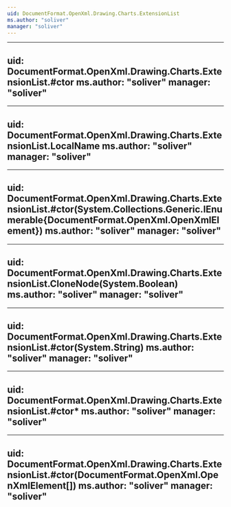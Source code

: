 ```yaml
---
uid: DocumentFormat.OpenXml.Drawing.Charts.ExtensionList
ms.author: "soliver"
manager: "soliver"
---
```


---
uid: DocumentFormat.OpenXml.Drawing.Charts.ExtensionList.#ctor
ms.author: "soliver"
manager: "soliver"
---

---
uid: DocumentFormat.OpenXml.Drawing.Charts.ExtensionList.LocalName
ms.author: "soliver"
manager: "soliver"
---

---
uid: DocumentFormat.OpenXml.Drawing.Charts.ExtensionList.#ctor(System.Collections.Generic.IEnumerable{DocumentFormat.OpenXml.OpenXmlElement})
ms.author: "soliver"
manager: "soliver"
---

---
uid: DocumentFormat.OpenXml.Drawing.Charts.ExtensionList.CloneNode(System.Boolean)
ms.author: "soliver"
manager: "soliver"
---

---
uid: DocumentFormat.OpenXml.Drawing.Charts.ExtensionList.#ctor(System.String)
ms.author: "soliver"
manager: "soliver"
---

---
uid: DocumentFormat.OpenXml.Drawing.Charts.ExtensionList.#ctor*
ms.author: "soliver"
manager: "soliver"
---

---
uid: DocumentFormat.OpenXml.Drawing.Charts.ExtensionList.#ctor(DocumentFormat.OpenXml.OpenXmlElement[])
ms.author: "soliver"
manager: "soliver"
---
